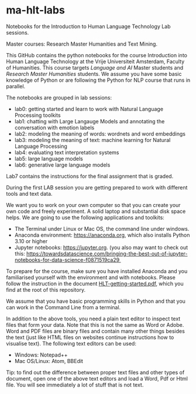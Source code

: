 # ma-hlt-labs
Notebooks for the Introduction to Human Language Technology Lab sessions.

Master courses: Research Master Humanities and Text Mining.

This GitHub contains the python notebooks for the course  Introduction into Human Language Technology at the Vrije Universiteit Amsterdam, Faculty of Humanities. This course targets _Language and AI_ Master students and _Research Master Humanities_ students. We assume you have some basic knowledge of Python or are following the Python for NLP course that runs in parallel.

The notebooks are grouped in lab sessions:

* lab0: getting started and learn to work with Natural Language Processing toolkits
* lab1: chatting with Large Langauge Models and annotating the conversation with emotion labels
* lab2: modeling the meaning of words: wordnets and word embeddings
* lab3: modeling the meaning of text: machine learning for Natural Language Processing
* lab4: evaluating text interpretation systems
* lab5: large language models
* lab6: generative large language models

Lab7 contains the instructions for the final assignment that is graded.

During the first LAB session you are getting prepared to work with different tools and text data. 

We want you to work on your own computer so that you can create your own code and freely experiment. A solid laptop and substantial disk space helps. We are going to use the following applications and toolkits:

* The Terminal under Linux or Mac OS, the command line under windows.
* Anaconda environment: https://anaconda.org, which also installs Python 3.10 or higher
* Jupyter notebooks: https://jupyter.org. (you also may want to check out this: https://towardsdatascience.com/bringing-the-best-out-of-jupyter-notebooks-for-data-science-f0871519ca29 

To prepare for the course, make sure you have installed Anaconda and you familiarised yourself with the environment and with notebooks. 
Please follow the instruction in the document [HLT-getting-started.pdf](./HLT-getting-started.pdf), which you find at the root of this repository.

We assume that you have basic programming skills in Python and that you can work in the Command Line from a terminal. 

In addition to the above tools, you need a plain text editor to inspect text files that form your data. Note that this is not the same as Word or Adobe. Word and PDF files are binary files and contain many other things besides the text (just like HTML files on websites continue instructions how to visualise text). The following text editors can be used:

* Windows: Notepad++
* Mac OS/Linux: Atom, BBEdit

Tip: to find out the difference between proper text files and other types of document, open one of the above text editors and load a Word, Pdf or Html file. You will see immediately a lot of stuff that is not text.
